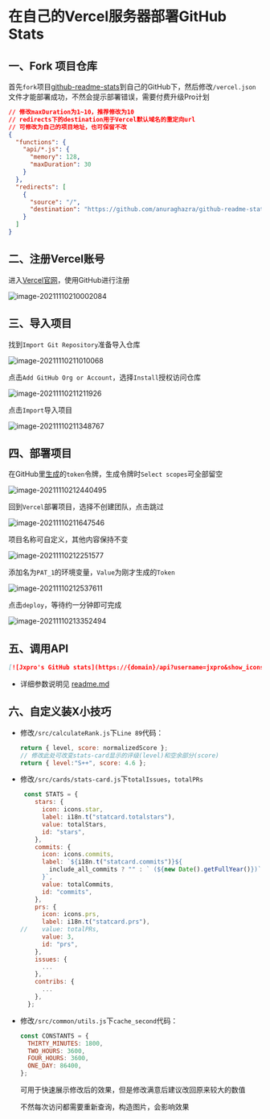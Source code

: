 # 在自己的Vercel服务器部署GitHub Stats

## 一、Fork 项目仓库

首先`fork`项目[github-readme-stats](https://github.com/anuraghazra/github-readme-stats)到自己的GitHub下，然后修改`/vercel.json`文件才能部署成功，不然会提示部署错误，需要付费升级Pro计划

```json
// 修改maxDuration为1~10，推荐修改为10
// redirects下的destination用于Vercel默认域名的重定向url
// 可修改为自己的项目地址，也可保留不改
{
  "functions": {
    "api/*.js": {
      "memory": 128,
      "maxDuration": 30
    }
  },
  "redirects": [
    {
      "source": "/",
      "destination": "https://github.com/anuraghazra/github-readme-stats"
    }
  ]
}
```

## 二、注册Vercel账号

进入[Vercel官网](https://vercel.com/)，使用GitHub进行注册

![image-20211110210002084](https://gitee.com/jxprog/PicBed/raw/master/md/2021/11/10-210003.png)

## 三、导入项目

找到`Import Git Repository`准备导入仓库

![image-20211110211010068](https://gitee.com/jxprog/PicBed/raw/master/md/2021/11/10-211432.png)

点击`Add GitHub Org or Account`，选择`Install`授权访问仓库

![image-20211110211211926](https://gitee.com/jxprog/PicBed/raw/master/md/2021/11/10-211444.png)

点击`Import`导入项目

![image-20211110211348767](https://gitee.com/jxprog/PicBed/raw/master/md/2021/11/10-211349.png)

## 四、部署项目

在GitHub里[生成](https://github.com/settings/tokens)的`token`令牌，生成令牌时`Select scopes`可全部留空

![image-20211110212440495](https://gitee.com/jxprog/PicBed/raw/master/md/2021/11/10-212441.png)

回到`Vercel`部署项目，选择不创建团队，点击跳过

![image-20211110211647546](https://gitee.com/jxprog/PicBed/raw/master/md/2021/11/10-211648.png)

项目名称可自定义，其他内容保持不变

![image-20211110212251577](https://gitee.com/jxprog/PicBed/raw/master/md/2021/11/10-212252.png)

添加名为`PAT_1`的环境变量，`Value`为刚才生成的`Token`

![image-20211110212537611](https://gitee.com/jxprog/PicBed/raw/master/md/2021/11/10-212539.png)

点击`deploy`，等待约一分钟即可完成

![image-20211110213352494](https://gitee.com/jxprog/PicBed/raw/master/md/2021/11/10-213354.png)

## 五、调用API

```markdown
[![Jxpro's GitHub stats](https://{domain}/api?username=jxpro&show_icons=true&theme=blueberry&include_all_commits=true)](https://github.com/Jxpro/github-readme-stats)
```

-   详细参数说明见 [readme.md](https://github.com/Jxpro/github-readme-stats/blob/master/docs/readme_cn.md)

## 六、自定义装X小技巧

-   修改`/src/calculateRank.js`下`Line 89`代码：

    ```javascript
    return { level, score: normalizedScore };
    // 修改此处可改变stats-card显示的评级(level)和空余部分(score)
    return { level:"S++", score: 4.6 };
    ```

-   修改`/src/cards/stats-card.js`下`totalIssues`，`totalPRs`

    ```javascript
     const STATS = {
        stars: {
          icon: icons.star,
          label: i18n.t("statcard.totalstars"),
          value: totalStars,
          id: "stars",
        },
        commits: {
          icon: icons.commits,
          label: `${i18n.t("statcard.commits")}${
            include_all_commits ? "" : ` (${new Date().getFullYear()})`
          }`,
          value: totalCommits,
          id: "commits",
        },
        prs: {
          icon: icons.prs,
          label: i18n.t("statcard.prs"),
    //    value: totalPRs,
          value: 3,
          id: "prs",
        },
        issues: {
          ...
        },
        contribs: {
          ...
        },
      };
    ```

-   修改`/src/common/utils.js`下`cache_second`代码：

    ```javascript
    const CONSTANTS = {
      THIRTY_MINUTES: 1800,
      TWO_HOURS: 3600,
      FOUR_HOURS: 3600,
      ONE_DAY: 86400,
    };
    ```

    可用于快速展示修改后的效果，但是修改满意后建议改回原来较大的数值
    
    不然每次访问都需要重新查询，构造图片，会影响效果
